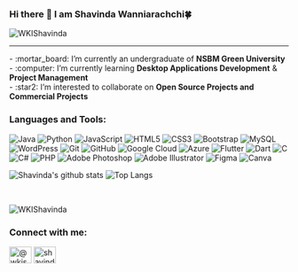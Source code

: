 
### Hi there :wave: I am Shavinda Wanniarachchi:four_leaf_clover:
<p align="left"> <img src="https://komarev.com/ghpvc/?username=WKIShavinda&color=brightgreen" alt="WKIShavinda" /> </p>

<!--
**WKIShavinda/WKIShavinda** is a ✨ _special_ ✨ repository because its `README.md` (this file) appears on your GitHub profile.

Here are some ideas to get you started:

- 🔭 I’m currently an undergraduate of <b>NSBM Green University, Sri Lanka</b>
- 🌱 I’m currently learning <b>Desktop Applications Development</b> & <b>Project Management</b>
- 👯 I’m looking to collaborate on <b>Open Source Projects</b> and <b>Commercial Projects</b>

- 🤔 I’m looking for help with 
- 💬 Ask me about ...
- 📫 How to reach me:shavinda20@outlook.com.com
- 😄 Pronouns: ...
- ⚡ Fun fact: ...
-->
<hr>
-  :mortar_board: I’m currently an undergraduate of <b>NSBM Green University</b><br>
-  :computer: I’m currently learning <b>Desktop Applications Development</b> & <b>Project Management</b><br>
-  :star2: I’m interested to collaborate on <b>Open Source Projects and Commercial Projects</b></br>



### Languages and Tools:
<p>
  <img alt="Java" src="https://img.shields.io/badge/java-%23ED8B00.svg?&style=for-the-badge&logo=java&logoColor=white"/>
  <img alt="Python" src="https://img.shields.io/badge/python%20-%2314354C.svg?&style=for-the-badge&logo=python&logoColor=white"/>
  <img alt="JavaScript" src="https://img.shields.io/badge/javascript%20-%23323330.svg?&style=for-the-badge&logo=javascript&logoColor=%23F7DF1E"/>
  
  <img alt="HTML5" src="https://img.shields.io/badge/html5%20-%23E34F26.svg?&style=for-the-badge&logo=html5&logoColor=white"/>
  <img alt="CSS3" src="https://img.shields.io/badge/css3%20-%231572B6.svg?&style=for-the-badge&logo=css3&logoColor=white"/>
  <img alt="Bootstrap" src="https://img.shields.io/badge/bootstrap%20-%23563D7C.svg?&style=for-the-badge&logo=bootstrap&logoColor=white"/>
  <img alt="MySQL" src="https://img.shields.io/badge/mysql-%2300f.svg?&style=for-the-badge&logo=mysql&logoColor=white"/>
  
  <img alt="WordPress" src="https://img.shields.io/badge/WordPress%20-%23117AC9.svg?&style=for-the-badge&logo=WordPress&logoColor=white"/>
  <img alt="Git" src="https://img.shields.io/badge/git%20-%23F05033.svg?&style=for-the-badge&logo=git&logoColor=white"/>
  <img alt="GitHub" src="https://img.shields.io/badge/github%20-%23121011.svg?&style=for-the-badge&logo=github&logoColor=white"/>
  
  <img alt="Google Cloud" src="https://img.shields.io/badge/Google%20Cloud%20-%234285F4.svg?&style=for-the-badge&logo=google-cloud&logoColor=white"/>
  <img alt="Azure" src="https://img.shields.io/badge/azure%20-%230072C6.svg?&style=for-the-badge&logo=azure-devops&logoColor=white"/>
  <img alt="Flutter" src="https://img.shields.io/badge/Flutter%20-%2302569B.svg?&style=for-the-badge&logo=Flutter&logoColor=white" />
  <img alt="Dart" src="https://img.shields.io/badge/dart-%230175C2.svg?&style=for-the-badge&logo=dart&logoColor=white"/>
  <img alt="C" src="https://img.shields.io/badge/c%20-%2300599C.svg?&style=for-the-badge&logo=c&logoColor=white"/>
  <img alt="C#" src="https://img.shields.io/badge/c%23%20-%23239120.svg?&style=for-the-badge&logo=c-sharp&logoColor=white"/>
  <img alt="PHP" src="https://img.shields.io/badge/php-%23777BB4.svg?&style=for-the-badge&logo=php&logoColor=white"/>
  <img alt="Adobe Photoshop" src="https://img.shields.io/badge/adobe%20photoshop%20-%2331A8FF.svg?&style=for-the-badge&logo=adobe%20photoshop&logoColor=white"/>
  <img alt="Adobe Illustrator" src="https://img.shields.io/badge/adobe%20illustrator%20-%23FF9A00.svg?&style=for-the-badge&logo=adobe%20illustrator&logoColor=white"/>
  <img alt="Figma" src="https://img.shields.io/badge/figma%20-%23F24E1E.svg?&style=for-the-badge&logo=figma&logoColor=white"/>
  <img alt="Canva" src="https://img.shields.io/badge/Canva%20-%2300C4CC.svg?&style=for-the-badge&logo=Canva&logoColor=white"/>
</p>


<!-- ![Android Studio](https://img.shields.io/badge/-Android%20Studio-green?style=flat-square&logo=android-studio) -->
<!-- ![Firebase](https://img.shields.io/badge/Firebase-007ACC?style=flat-square&logo=firebase) -->
<!-- ![Amazon AWS](https://img.shields.io/badge/Amazon%20AWS-232F3E?style=flat-square&logo=amazon-aws)  -->
<!-- ![MongoDB](https://img.shields.io/badge/-MongoDB-black?style=flat-square&logo=mongodb)  -->
<!-- ![Docker](https://img.shields.io/badge/-Docker-black?style=flat-square&logo=docker) 
<img alt="NodeJS" src="https://img.shields.io/badge/node.js%20-%2343853D.svg?&style=for-the-badge&logo=node.js&logoColor=white"/>
  <img alt="React" src="https://img.shields.io/badge/react%20-%2320232a.svg?&style=for-the-badge&logo=react&logoColor=%2361DAFB"/>
<img alt="Repl.it" src="https://img.shields.io/badge/Repl.it%20-%230D101E.svg?&style=for-the-badge&logo=Repl.it&logoColor=white"/>
<img alt="Visual Studio Code" src="https://img.shields.io/badge/VS%20Code-0078d7.svg?&style=for-the-badge&logo=visual-studio-code&logoColor=white"/>
  <img alt="Visual Studio" src="https://img.shields.io/badge/Visual%20Studio-5C2D91.svg?&style=for-the-badge&logo=visual-studio&logoColor=white"/>
  <img alt="PyCharm" src="https://img.shields.io/badge/PyCharm-000000.svg?&style=for-the-badge&logo=PyCharm&logoColor=white"/>
  <img alt="IntelliJ IDEA" src="https://img.shields.io/badge/IntelliJ%20IDEA-000000.svg?&style=for-the-badge&logo=intellij-idea&logoColor=white"/>
  <img alt="NetBeans IDE" src="https://img.shields.io/badge/NetBeans%20IDE-1B6AC6.svg?&style=for-the-badge&logo=apache-netbeans-ide&logoColor=white"/>
-->

![Shavinda's github stats](https://github-readme-stats.vercel.app/api?username=WKIShavinda&layout=compact&langs_count=8&theme=light)
![Top Langs](https://github-readme-stats.vercel.app/api/top-langs/?username=SurajiEkanayaka&layout=compact&langs_count=8&theme=light)

<br />

<!-- <p align="left"> <a href="https://github.com/ryo-ma/github-profile-trophy"><img src="https://github-profile-trophy.vercel.app/?username=WKIShavinda" alt="WKIShavinda" /></a> </p> -->



<p><img align="center" src="https://github-readme-streak-stats.herokuapp.com/?user=WKIShavinda&" alt="WKIShavinda" /></p>

<h3 align="left">Connect with me:</h3>
<p align="left">
<a href="https://dev.to/wkishavinda" target="blank"><img align="center" src="https://cdn.jsdelivr.net/npm/simple-icons@3.0.1/icons/dev-dot-to.svg" alt="@wkishavinda" height="30" width="40" /></a>
<a href="https://www.linkedin.com/in/shavinda-wanniarachchi-738925202/" target="blank"><img align="center" src="https://cdn.jsdelivr.net/npm/simple-icons@3.0.1/icons/linkedin.svg" alt="shavinda-wanniarachchi" height="30" width="40" /></a>
</p>

